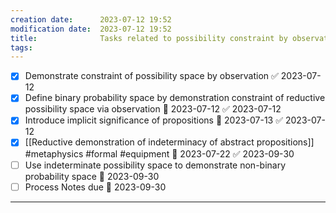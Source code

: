 ```yaml
---
creation date:		2023-07-12 19:52
modification date:	2023-07-12 19:52
title: 				Tasks related to possibility constraint by observation
tags:
---
```

- [x] Demonstrate constraint of possibility space by observation ✅ 2023-07-12
- [x] Define binary probability space by demonstration constraint of reductive possibility space via observation 📅 2023-07-12 ✅ 2023-07-12
- [x] Introduce implicit significance of propositions 📅 2023-07-13 ✅ 2023-07-12
- [x] [[Reductive demonstration of indeterminacy of abstract propositions]] #metaphysics #formal #equipment 📅 2023-07-22 ✅ 2023-09-30
- [ ] Use indeterminate possibility space to demonstrate non-binary probability space 📅 2023-09-30 
- [ ] Process Notes due 📅 2023-09-30 

---
